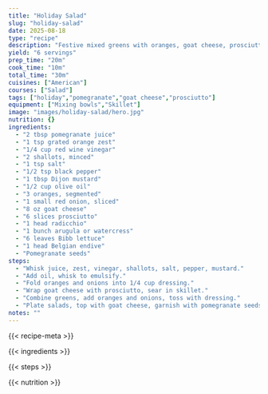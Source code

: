 ```yaml
---
title: "Holiday Salad"
slug: "holiday-salad"
date: 2025-08-18
type: "recipe"
description: "Festive mixed greens with oranges, goat cheese, prosciutto, and pomegranate seeds."
yield: "6 servings"
prep_time: "20m"
cook_time: "10m"
total_time: "30m"
cuisines: ["American"]
courses: ["Salad"]
tags: ["holiday","pomegranate","goat cheese","prosciutto"]
equipment: ["Mixing bowls","Skillet"]
image: "images/holiday-salad/hero.jpg"
nutrition: {}
ingredients:
  - "2 tbsp pomegranate juice"
  - "1 tsp grated orange zest"
  - "1/4 cup red wine vinegar"
  - "2 shallots, minced"
  - "1 tsp salt"
  - "1/2 tsp black pepper"
  - "1 tbsp Dijon mustard"
  - "1/2 cup olive oil"
  - "3 oranges, segmented"
  - "1 small red onion, sliced"
  - "8 oz goat cheese"
  - "6 slices prosciutto"
  - "1 head radicchio"
  - "1 bunch arugula or watercress"
  - "6 leaves Bibb lettuce"
  - "1 head Belgian endive"
  - "Pomegranate seeds"
steps:
  - "Whisk juice, zest, vinegar, shallots, salt, pepper, mustard."
  - "Add oil, whisk to emulsify."
  - "Fold oranges and onions into 1/4 cup dressing."
  - "Wrap goat cheese with prosciutto, sear in skillet."
  - "Combine greens, add oranges and onions, toss with dressing."
  - "Plate salads, top with goat cheese, garnish with pomegranate seeds."
notes: ""
---
```

{{< recipe-meta >}}

{{< ingredients >}}

{{< steps >}}

{{< nutrition >}}
